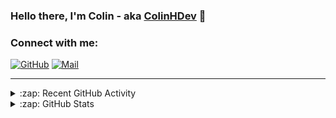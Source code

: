 ### Hello there, I'm Colin - aka [ColinHDev](https://github.com/ColinHDev) 👋

### Connect with me:

<a href="https://github.com/ColinHDev"><img src="https://img.icons8.com/bubbles/60/000000/github.png" alt="GitHub"/></a>
<a href="mailto:colinheidfeld@gmail.com"><img src="https://img.icons8.com/bubbles/60/000000/gmail-new.png" alt="Mail"/></a>


---


<details>
  <summary>:zap: Recent GitHub Activity</summary>

<!--START_SECTION:activity-->
1. 🗣 Commented on [#2053](https://github.com/OpenEnergyPlatform/ontology/issues/2053#issuecomment-2992138410) in [OpenEnergyPlatform/ontology](https://github.com/OpenEnergyPlatform/ontology)
2. 💪 Opened PR [#2094](https://github.com/OpenEnergyPlatform/ontology/pull/2094) in [OpenEnergyPlatform/ontology](https://github.com/OpenEnergyPlatform/ontology)
3. 💪 Opened PR [#41](https://github.com/OpenEnergyPlatform/oeo-tools/pull/41) in [OpenEnergyPlatform/oeo-tools](https://github.com/OpenEnergyPlatform/oeo-tools)
4. ❗ Opened issue [#2093](https://github.com/OpenEnergyPlatform/ontology/issues/2093) in [OpenEnergyPlatform/ontology](https://github.com/OpenEnergyPlatform/ontology)
5. ❗ Opened issue [#40](https://github.com/OpenEnergyPlatform/oeo-tools/issues/40) in [OpenEnergyPlatform/oeo-tools](https://github.com/OpenEnergyPlatform/oeo-tools)
6. 🗣 Commented on [#2053](https://github.com/OpenEnergyPlatform/ontology/issues/2053#issuecomment-2963556337) in [OpenEnergyPlatform/ontology](https://github.com/OpenEnergyPlatform/ontology)
7. 💪 Opened PR [#2092](https://github.com/OpenEnergyPlatform/ontology/pull/2092) in [OpenEnergyPlatform/ontology](https://github.com/OpenEnergyPlatform/ontology)
8. 🗣 Commented on [#2088](https://github.com/OpenEnergyPlatform/ontology/issues/2088#issuecomment-2959000615) in [OpenEnergyPlatform/ontology](https://github.com/OpenEnergyPlatform/ontology)
9. 🗣 Commented on [#2042](https://github.com/OpenEnergyPlatform/ontology/pull/2042#issuecomment-2957260470) in [OpenEnergyPlatform/ontology](https://github.com/OpenEnergyPlatform/ontology)
10. 🗣 Commented on [#2088](https://github.com/OpenEnergyPlatform/ontology/issues/2088#issuecomment-2944237170) in [OpenEnergyPlatform/ontology](https://github.com/OpenEnergyPlatform/ontology)
<!--END_SECTION:activity-->

</details>

<details>
  <summary>:zap: GitHub Stats</summary>

  <img alt="ColinHDev's GitHub Stats" src="https://github-readme-stats.vercel.app/api?username=ColinHDev&theme=dark&count_private=true&show_icons=true&hide_rank=true&include_all_commits=true" />
  <img alt="ColinHDev's GitHub Stats" src="https://github-readme-stats.vercel.app/api/top-langs/?username=ColinHDev&theme=dark&show_icons=true" />
  <img alt="ColinHDev's GitHub Stats" src="https://github-profile-trophy.vercel.app/?username=ColinHDev&theme=darkhub" />

</details>
